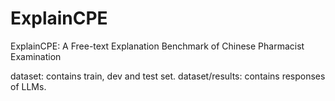 # ExplainCPE
ExplainCPE: A Free-text Explanation Benchmark of Chinese Pharmacist Examination

dataset: contains train, dev and test set.
dataset/results: contains responses of LLMs.
